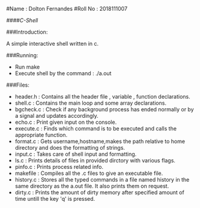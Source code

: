 #Name : Dolton Fernandes
#Roll No : 2018111007

*####C-Shell*

###Introduction:

A simple interactive shell written in c.

###Running:

* Run make
* Execute shell by the command : ./a.out

###Files:

* header.h : Contains all the header file , variable , function declarations.
* shell.c : Contains the main loop and some array declarations.
* bgcheck.c : Check if any background process has ended normally or by a signal and updates accordingly.
* echo.c : Print given input on the console.
* execute.c : Finds which command is to be executed and calls the appropriate function.
* format.c : Gets username,hostname,makes the path relative to home directory and does the formatting of strings.
* input.c : Takes care of shell input and formatting.
* ls.c : Prints details of files in provided dirctory with various flags.
* pinfo.c : Prints process related info.
* makefile : Compiles all the .c files to give an executable file.
* history.c : Stores all the typed commands in a file named history in the same directory as the a.out file. It also prints them on request.
* dirty.c : Prints the amount of dirty memory after specified amount of time untill the key 'q' is pressed.